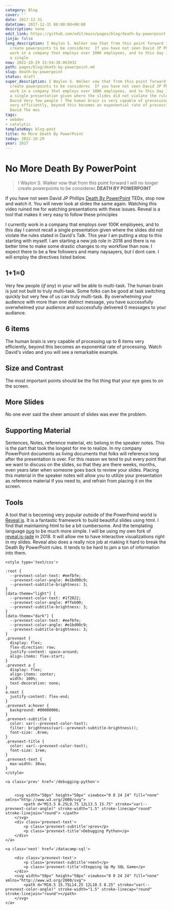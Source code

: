 ```yaml
---
category: Blog
cover: ''
date: 2017-12-31
datetime: 2017-12-31 00:00:00+00:00
description: none
edit_link: https://github.com/edit/main/pages/blog/death-by-powerpoint.md
jinja: false
long_description: I Waylon S. Walker vow that from this point forward I will no longer
  create powerpoints to be considerec  If you have not seen David JP Phillips  I currently
  work in a company that employs over 100K employees, and to this day I cannot recall
  a single
now: 2022-10-29 15:54:38.063932
path: pages/blog/death-by-powerpoint.md
slug: death-by-powerpoint
status: draft
super_description: I Waylon S. Walker vow that from this point forward I will no longer
  create powerpoints to be considerec  If you have not seen David JP Phillips  I currently
  work in a company that employs over 100K employees, and to this day I cannot recall
  a single presentation given where the slides did not violate the rules stated in
  David Very few people ( The human brain is very capable of processing up to 6 items
  very efficiently, beyond this becomes an exponential rate of processing.  Watch
  David The mos
tags:
- webdev
- catalytic
templateKey: blog-post
title: No More Death By PowerPoint
today: 2022-10-29
year: 2017
---
```


# No More Death By PowerPoint

> I Waylon S. Walker vow that from this point forward I will no longer create powerpoints to be considerec **DEATH BY POWERPOINT**


If you have not seen David JP Phillips [Death By PowerPoint](https://www.youtube.com/watch?v=Iwpi1Lm6dFo)  TEDx, stop now and watch it.  You will never look at slides the same again.  Watching this video ruined me for watching presentations with these issues.  Reveal is a tool that makes it very easy to follow these principles

I currently work in a company that employs over 100K employees, and to this day I cannot recall a single presentation given where the slides did not violate the rules stated in David's Talk.  This year I am putting a stop to this starting with myself.  I am starting a new job role in 2018 and there is no better time to make some drastic changes to my workflow than now.  I expect there to be a few followers and many naysayers, but I dont care.  I will employ the directives listed below.


## 1+1=0

Very few people (_if any_) in your will be able to multi-task.  The human brain is just not built to truly multi-task.  Some folks can be good at task switching quickly but very few of us can truly multi-task.  By overwhelming your audience with more than one distinct message, you have successfully overwhelmed your audience and successfully delivered 0 messages to your audiance.

## 6 items

The human brain is very capable of processing up to 6 items very efficiently, beyond this becomes an exponential rate of processing.  Watch David's video and you will see a remarkable example.

## Size and Contrast

The most important points should be the fist thing that your eye goes to on the screen.

## More Slides

No one ever said the sheer amount of slides was ever the problem.


## Supporting Material

Sentences, Notes, reference material, etc belong in the speaker notes.  This is the part that took the longest for me to realize.  In my company PowerPoint documents as living documents that folks will reference long after the presentation is over.  For this reason we tend to put every point that we want to discuss on the slides, so that they are there weeks, months, even years later when someone goes back to review your slides.  Placing this material in the speaker notes will allow you to utilize your presentation as reference material if you need to, and refrain from placing it on the screen.

## Tools

A tool that is becoming very popular outside of the PowerPoind world is [Reveal js](https://github.com/hakimel/reveal.js/).  It is a fantastic framework to build beautiful slides using html.  I find that maintaining html to be a bit cumbersome. And the templating language [pug](https://pugjs.org/) to be much more simple.  I will be using my own fork of [reveal.js-jade](https://github.com/jlengstorf/reveal.js-jade) in 2018.  It will allow me to have interactive visualizations right in my slides.  Reveal also does a really nice job at making it hard to break the Death By PowerPoint rules.  It tends to be hard to jam a ton of information into them.
<div class='prevnext'>

    <style type='text/css'>

    :root {
      --prevnext-color-text: #eefbfe;
      --prevnext-color-angle: #e1bd00c9;
      --prevnext-subtitle-brightness: 3;
    }
    [data-theme="light"] {
      --prevnext-color-text: #1f2022;
      --prevnext-color-angle: #ffeb00;
      --prevnext-subtitle-brightness: 3;
    }
    [data-theme="dark"] {
      --prevnext-color-text: #eefbfe;
      --prevnext-color-angle: #e1bd00c9;
      --prevnext-subtitle-brightness: 3;
    }
    .prevnext {
      display: flex;
      flex-direction: row;
      justify-content: space-around;
      align-items: flex-start;
    }
    .prevnext a {
      display: flex;
      align-items: center;
      width: 100%;
      text-decoration: none;
    }
    a.next {
      justify-content: flex-end;
    }
    .prevnext a:hover {
      background: #00000006;
    }
    .prevnext-subtitle {
      color: var(--prevnext-color-text);
      filter: brightness(var(--prevnext-subtitle-brightness));
      font-size: .8rem;
    }
    .prevnext-title {
      color: var(--prevnext-color-text);
      font-size: 1rem;
    }
    .prevnext-text {
      max-width: 30vw;
    }
    </style>
    
    <a class='prev' href='/debugging-python'>
    

        <svg width="50px" height="50px" viewbox="0 0 24 24" fill="none" xmlns="http://www.w3.org/2000/svg">
            <path d="M13.5 8.25L9.75 12L13.5 15.75" stroke="var(--prevnext-color-angle)" stroke-width="1.5" stroke-linecap="round" stroke-linejoin="round"> </path>
        </svg>
        <div class='prevnext-text'>
            <p class='prevnext-subtitle'>prev</p>
            <p class='prevnext-title'>Debugging Python</p>
        </div>
    </a>
    
    <a class='next' href='/datacamp-sql'>
    
        <div class='prevnext-text'>
            <p class='prevnext-subtitle'>next</p>
            <p class='prevnext-title'>Stepping Up My SQL Game</p>
        </div>
        <svg width="50px" height="50px" viewbox="0 0 24 24" fill="none" xmlns="http://www.w3.org/2000/svg">
            <path d="M10.5 15.75L14.25 12L10.5 8.25" stroke="var(--prevnext-color-angle)" stroke-width="1.5" stroke-linecap="round" stroke-linejoin="round"></path>
        </svg>
    </a>
  </div>